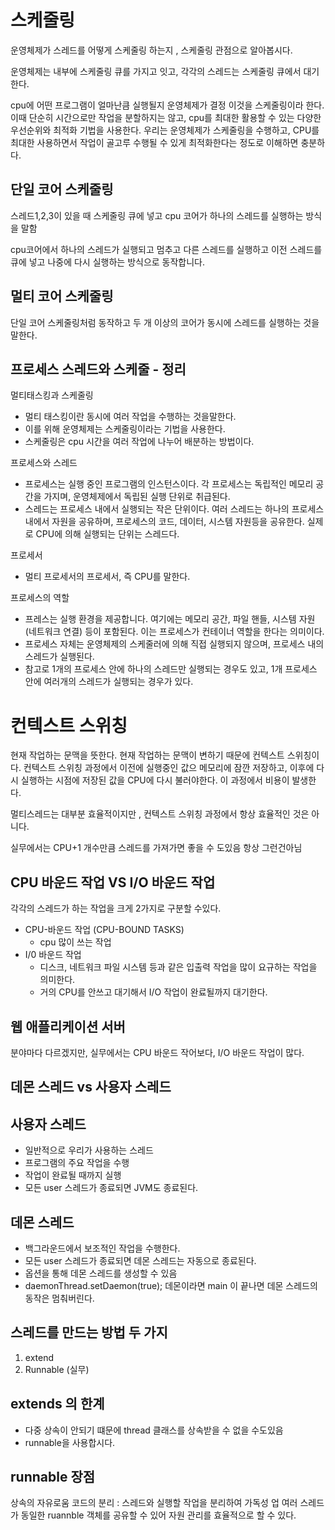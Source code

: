 
# 스케줄링
운영체제가 스레드를 어떻게 스케줄링 하는지 , 스케줄링 관점으로 알아봅시다.

운영체제는 내부에 스케줄링 큐를 가지고 잇고, 각각의 스레드는 스케줄링 큐에서 대기한다.

cpu에 어떤 프로그램이 얼마난큼 실행될지 운영체제가 결정
이것을 스케줄링이라 한다.
이때 단순히  시간으로만 작업을 분할하지는 않고, cpu를 최대한 활용할 수 있는 다양한 우선순위와 최적화 기법을 사용한다.
우리는 운영체제가 스케줄링을 수행하고, CPU를 최대한 사용하면서 작업이 골고루 수행될 수 있게 최적화한다는 정도로 이해하면 충분하다.



##  단일 코어 스케줄링
 스레드1,2,3이 있을 때 스케줄링 큐에 넣고
 cpu 코어가 하나의 스레드를 실행하는 방식을 말함
 
cpu코어에서 하나의 스레드가 실행되고 멈추고 다른 스레드를 실행하고 이전 스레드를 큐에 넣고 
나중에 다시 실행하는 방식으로 동작합니다.

## 멀티 코어 스케줄링
단일 코어 스케줄링처럼 동작하고 두 개 이상의 코어가 동시에 스레드를 실행하는 것을 말한다.


## 프로세스 스레드와 스케줄 - 정리
멀티태스킹과 스케줄링
- 멀티 태스킹이란 동시에 여러 작업을 수행하는 것을말한다.
- 이를 위해 운영체제는 스케줄링이라는 기법을 사용한다.
- 스케줄링은 cpu 시간을 여러 작업에 나누어 배분하는 방법이다.

프로세스와 스레드
- 프로세스는 실행 중인 프로그램의 인스턴스이다. 각 프로세스는 독립적인 메모리 공간을 가지며, 운영체제에서 독립된 실행 단위로 취급된다.
- 스레드는 프로세스 내에서 실행되는 작은 단위이다. 여러 스레드는 하나의 프로세스 내에서 자원을 공유하며, 프로세스의 코드, 데이터, 시스템 자원등을 공유한다. 실제로 CPU에 의해 실행되는 단위는 스레드다.

프로세서
- 멀티 프로세서의 프로세서, 즉 CPU를 말한다.

프로세스의 역할
- 프레스는 실행 환경을 제공합니다. 여기에는 메모리 공간, 파일 핸들, 시스템 자원(네트워크 연결) 등이 포함된다. 이는 프로세스가 컨테이너 역할을 한다는 의미이다.
- 프로세스 자체는 운영체제의 스케줄러에 의해 직접 실행되지 않으며, 프로세스 내의 스레드가 실행된다.
- 참고로 1개의 프로세스 안에 하나의 스레드만 실행되는 경우도 있고, 1개 프로세스 안에 여러개의 스레드가 실행되는 경우가 있다.


# 컨텍스트 스위칭
현재 작업하는 문맥을 뜻한다. 현재 작업하는 문맥이 변하기 때문에 컨텍스트 스위칭이다.
컨텍스트 스위칭 과정에서 이전에 실행중인 값으 메모리에 잠깐 저장하고, 이후에 다시 실행하는 시점에 저장된 값을 CPU에 다시 불러야한다.
이 과정에서 비용이 발생한다.

멀티스레드는 대부분 효율적이지만 , 컨텍스트 스위칭 과정에서 항상 효율적인 것은 아니다.

실무에서는 CPU+1 개수만큼 스레드를 가져가면 좋을 수 도있음
항상 그런건아님

## CPU 바운드 작업 VS I/O 바운드 작업
각각의 스레드가 하는 작업을 크게 2가지로 구분할 수있다.

- CPU-바운드 작업 (CPU-BOUND TASKS)
  - cpu 많이 쓰는 작업
- I/0 바운드 작업
  - 디스크, 네트워크 파일 시스템 등과 같은 입출력 작업을 많이 요규하는 작업을 의미한다.
  - 거의 CPU를 안쓰고 대기해서 I/O 작업이 완료될까지 대기한다.

## 웹 애플리케이션 서버
분야마다 다르겠지만, 실무에서는 CPU 바운드 작어보다, I/O 바운드 작업이 많다.

## 데몬 스레드 vs 사용자 스레드

## 사용자 스레드 
- 일반적으로 우리가 사용하는 스레드
- 프로그램의 주요 작업을 수행
- 작업이 완료될 때까지 실행
- 모든 user 스레드가 종료되면 JVM도 종료된다.

## 데몬 스레드
- 백그라운드에서 보조적인 작업을 수행한다.
- 모든 user 스레드가 종료되면 데몬 스레드는 자동으로 종료된다.
- 옵션을 통해 데몬 스레드를 생성할 수 있음
- daemonThread.setDaemon(true);   데몬이라면 main 이 끝나면 데몬 스레드의 동작은 멈춰버린다.


## 스레드를 만드는 방법 두 가지
1. extend 
2. Runnable (실무)


## extends 의 한계
- 다중 상속이 안되기 떄문에 thread 클래스를 상속받을 수 없을 수도있음
- runnable을 사용합시다.

## runnable 장점
상속의 자유로움
코드의 분리 : 스레드와 실행할 작업을 분리하여 가독성 업
여러 스레드가 동일한 ruannble 객체를 공유할 수 있어 자원 관리를 효율적으로 할 수 있다.

